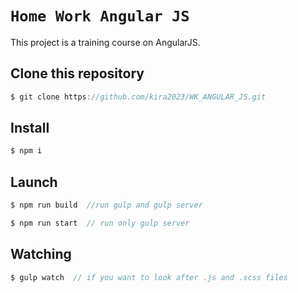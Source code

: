 # `Home Work Angular JS`

This project is a training course on AngularJS.

## Clone this repository
```JavaScript
$ git clone https://github.com/kira2023/WK_ANGULAR_JS.git
```

## Install
```JavaScript
$ npm i
```

## Launch
```JavaScript
$ npm run build  //run gulp and gulp server
```
```JavaScript
$ npm run start  // run only gulp server
```

## Watching
```JavaScript
$ gulp watch  // if you want to look after .js and .scss files
```
